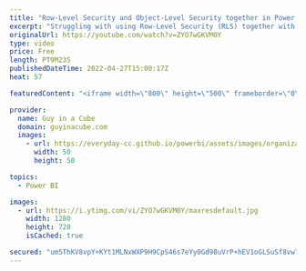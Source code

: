 ```yaml
---
title: "Row-Level Security and Object-Level Security together in Power BI??? Yup!"
excerpt: "Struggling with using Row-Level Security (RLS) together with Object-Level Security (OLS) in Power BI? You think it can't be done? Think again! Patrick shows you how to use both together.  Announcement Blog: https://powerbi.microsoft.com/blog/object-level-security-ols-is-now-generally-available-in-power-bi-premium-and-pro/"
originalUrl: https://youtube.com/watch?v=ZYO7wGKVM0Y
type: video
price: Free
length: PT9M23S
publishedDateTime: 2022-04-27T15:00:17Z
heat: 57

featuredContent: "<iframe width=\"800\" height=\"500\" frameborder=\"0\" src=\"https://www.youtube.com/embed/ZYO7wGKVM0Y\" allow=\"accelerometer; autoplay; encrypted-media; gyroscope; picture-in-picture\" allowfullscreen></iframe>"

provider:
  name: Guy in a Cube
  domain: guyinacube.com
  images:
    - url: https://everyday-cc.github.io/powerbi/assets/images/organizations/guyinacube.com-50x50.jpg
      width: 50
      height: 50

topics:
  - Power BI

images:
  - url: https://i.ytimg.com/vi/ZYO7wGKVM0Y/maxresdefault.jpg
    width: 1280
    height: 720
    isCached: true

secured: "um5ThKV8vpY+KYt1MLNxWXP9H9CpS46s7eYy0Gd98uVrP+hEV1oGLSuSf8vwT4wIJ1VHyxJeWnWKLixJqblenT5A05VQOBspyVdB4noafkx5QpoBTvvINT7h3GztxywdBmq07fq1vYkPj/208tmP6KwS8QuHXowEQdyvxyetJ2eiAtOvmuJwEWYjwquCo3nC3kbHB0pfcE7M6+bxrLouds05aHJTCp7CrJSwXWm3g/cjng1kPjbyT2+pCRpX3XubaQJYlZYne90aBHMn6V8Iu9LOLQPLjbjRkYHSqRE06CFzZ6BEE68DbYwKH4Iu/ycaa3J5Kb8fieBxKNdyT2R1XXDkDAWsT3Tv3F3MNbz7lPyLtko4r8AOgDtw6OlOV4ZQvnVENfp81eKHx/SIuVhPEjYvkj1qkt8ymz8sXoBi0/U=;Lq+nxp8s2b62AoiPCN7f/Q=="
---
```


